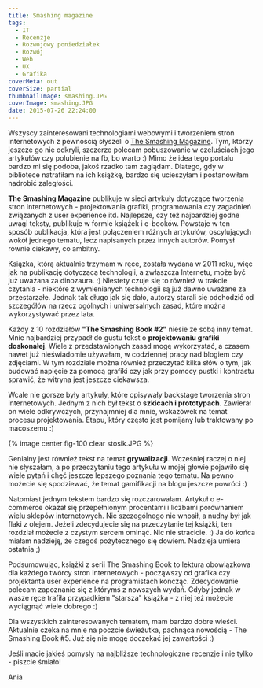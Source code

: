 ```yaml
---
title: Smashing magazine
tags:
  - IT
  - Recenzje
  - Rozwojowy poniedziałek
  - Rozwój
  - Web
  - UX
  - Grafika
coverMeta: out
coverSize: partial
thumbnailImage: smashing.JPG
coverImage: smashing.JPG
date: 2015-07-26 22:24:00
---
```



Wszyscy zainteresowani technologiami webowymi i tworzeniem stron internetowych z pewnością słyszeli o [The Smashing Magazine](http://www.smashingmagazine.com/). Tym, którzy jeszcze go nie odkryli, szczerze polecam pobuszowanie w czeluściach jego artykułów czy polubienie na fb, bo warto :) Mimo że idea tego portalu bardzo mi się podoba, jakoś rzadko tam zaglądam. Dlatego, gdy w bibliotece natrafiłam na ich książkę, bardzo się ucieszyłam i postanowiłam nadrobić zaległości.
<!--more-->

**The Smashing Magazine** publikuje w sieci artykuły dotyczące tworzenia stron internetowych - projektowania grafiki, programowania czy zagadnień związanych z user experience itd. Najlepsze, czy też najbardziej godne uwagi teksty, publikuje w formie książek i e-booków. Powstaje w ten sposób publikacja, która jest połączeniem różnych artykułów, oscylujących wokół jednego tematu, lecz napisanych przez innych autorów. Pomysł równie ciekawy, co ambitny.

Książka, którą aktualnie trzymam w ręce, została wydana w 2011 roku, więc jak na publikację dotyczącą technologii, a zwłaszcza Internetu, może być już uważana za dinozaura. :) Niestety czuje się to również w trakcie czytania - niektóre z wymienianych technologii są już dawno uważane za przestarzałe. Jednak tak długo jak się dało, autorzy starali się odchodzić od szczegółów na rzecz ogólnych i uniwersalnych zasad, które można wykorzystywać przez lata.

Każdy z 10 rozdziałów **"The Smashing Book #2"** niesie ze sobą inny temat. Mnie najbardziej przypadł do gustu tekst o **projektowaniu grafiki doskonałej**. Wiele z przedstawionych zasad mogę wykorzystać, a czasem nawet już nieświadomie używałam, w codziennej pracy nad blogiem czy zdjęciami. W tym rozdziale można również przeczytać kilka słów o tym, jak budować napięcie za pomocą grafiki czy jak przy pomocy pustki i kontrastu sprawić, że witryna jest jeszcze ciekawsza.

Wcale nie gorsze były artykuły, które opisywały backstage tworzenia stron internetowych. Jednym z nich był tekst o **szkicach i prototypach**. Zawierał on wiele odkrywczych, przynajmniej dla mnie, wskazówek na temat procesu projektowania. Etapu, który często jest pomijany lub traktowany po macoszemu :)

{% image center fig-100 clear stosik.JPG  %}

Genialny jest również tekst na temat **grywalizacji**. Wcześniej raczej o niej nie słyszałam, a po przeczytaniu tego artykułu w mojej głowie pojawiło się wiele pytań i chęć jeszcze lepszego poznania tego tematu. Na pewno możecie się spodziewać, że temat gamifikacji na blogu jeszcze powróci :)

Natomiast jednym tekstem bardzo się rozczarowałam. Artykuł o e-commerce okazał się przepełnionym procentami i liczbami porównaniem wielu sklepów internetowych. Nic szczególnego nie wnosił, a nudny był jak flaki z olejem. Jeżeli zdecydujecie się na przeczytanie tej książki, ten rozdział możecie z czystym sercem ominąć. Nic nie stracicie. :) Ja do końca miałam nadzieję, że czegoś pożytecznego się dowiem. Nadzieja umiera ostatnia ;)

Podsumowując, książki z serii The Smashing Book to lektura obowiązkowa dla każdego twórcy stron internetowych - począwszy od grafika czy projektanta user experience na programistach kończąc. Zdecydowanie polecam zapoznanie się z którymś z nowszych wydań. Gdyby jednak w wasze ręce trafiła przypadkiem "starsza" książka - z niej też możecie wyciągnąć wiele dobrego :)

Dla wszystkich zainteresowanych tematem, mam bardzo dobre wieści. Aktualnie czeka na mnie na poczcie świeżutka, pachnąca nowością - The Smashing Book #5\. Już się nie mogę doczekać jej zawartości :)

Jeśli macie jakieś pomysły na najbliższe technologiczne recenzje i nie tylko - piszcie śmiało!  

Ania
